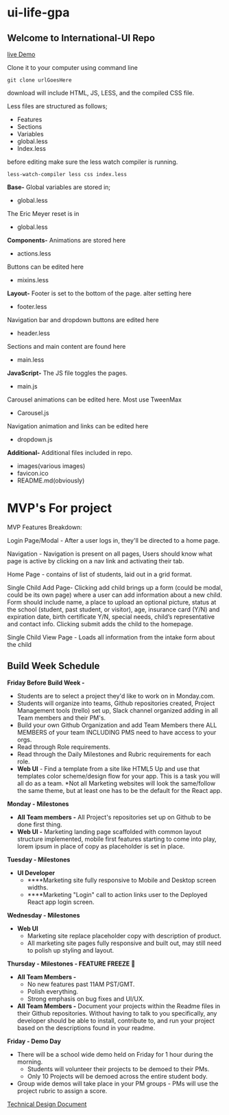 # ui-life-gpa
## Welcome to International-UI Repo

[live Demo](https://try-lifegpa.netlify.com/)

Clone it to your computer using command line 
``` 
git clone urlGoesHere
```
download will include HTML, JS, LESS, and the compiled CSS file. 

Less files are structured as follows;
- Features
- Sections
- Variables
- global.less
- Index.less

before editing make sure the less watch compiler is running.
```
less-watch-compiler less css index.less
```
**Base-**
Global variables  are stored in;
- global.less

The Eric Meyer reset is in
- global.less

**Components-**
Animations are stored here
- actions.less

Buttons can be edited here
- mixins.less

**Layout-**
Footer is set to the bottom of the page. alter setting here
- footer.less

Navigation bar and dropdown buttons are edited here
- header.less

Sections and main content are found here
- main.less

**JavaScript-**
The JS file toggles the pages.
- main.js

Carousel animations can be edited here. Most use TweenMax
- Carousel.js

Navigation animation and links can be edited here
- dropdown.js


**Additional-**
Additional files included in repo.
- images(various images)
- favicon.ico
- README.md(obviously)


# MVP's For project

MVP Features Breakdown:

Login Page/Modal - After a user logs in, they'll be directed to a home page.

Navigation - Navigation is present on all pages, Users should know what page is active by clicking on a nav link and activating their tab.

Home Page - contains of list of students, laid out in a grid format.

Single Child Add Page- Clicking add child brings up a form (could be modal, could be its own page) where a user can add information about a new child. Form should include name, a place to upload an optional picture, status at the school (student, past student, or visitor), age, insurance card (Y/N) and expiration date, birth certificate Y/N, special needs, child’s representative and contact info. Clicking submit adds the child to the homepage.

Single Child View Page - Loads all information from the intake form about the child

## Build Week Schedule

**Friday Before Build Week -** 
- Students are to select a project they'd like to work on in Monday.com.
- Students will organize into teams, Github repositories created, Project Management tools (trello) set up, Slack channel organized adding in all Team members and their PM's.
- Build your own Github Organization and add Team Members there ALL MEMBERS of your team INCLUDING PMS need to have access to your orgs.
- Read through Role requirements.
- Read through the Daily Milestones and Rubric requirements for each role.
- **Web UI** - Find a template from a site like HTML5 Up and use that templates color scheme/design flow for your app. This is a task you will all do as a team. *Not all Marketing websites will look the same/follow the same theme, but at least one has to be the default for the React app.

**Monday - Milestones**
- **All Team members -** All Project's repositories set up on Github to be done first thing.
- **Web UI -** Marketing landing page scaffolded with common layout structure implemented, mobile first features starting to come into play, lorem ipsum in place of copy as placeholder is set in place.

**Tuesday - Milestones**
- **UI Developer**
    - ****Marketing site fully responsive to Mobile and Desktop screen widths.
    - ****Marketing "Login" call to action links user to the Deployed React app login screen.

**Wednesday - Milestones**
- **Web UI**
    - Marketing site replace placeholder copy with description of product.
    - All marketing site pages fully responsive and built out, may still need to polish up styling and layout.

**Thursday - Milestones - FEATURE FREEZE 🥶**
- **All Team Members -**
    - No new features past 11AM PST/GMT.
    - Polish everything.
    - Strong emphasis on bug fixes and UI/UX.
- **All Team Members -** Document your projects within the Readme files in their Github repositories. Without having to talk to you specifically, any developer should be able to install, contribute to, and run your project based on the descriptions found in your readme.

**Friday - Demo Day**
- There will be a school wide demo held on Friday for 1 hour during the morning.
    - Students will volunteer their projects to be demoed to their PMs.
    - Only 10 Projects will be demoed across the entire student body.
- Group wide demos will take place in your PM groups - PMs will use the project rubric to assign a score.

[Technical Design Document](https://docs.google.com/document/d/1kYs8G4W65JW59-OyD9Uzbde-IDhUXHZxo2zBkVksfBU/edit)
